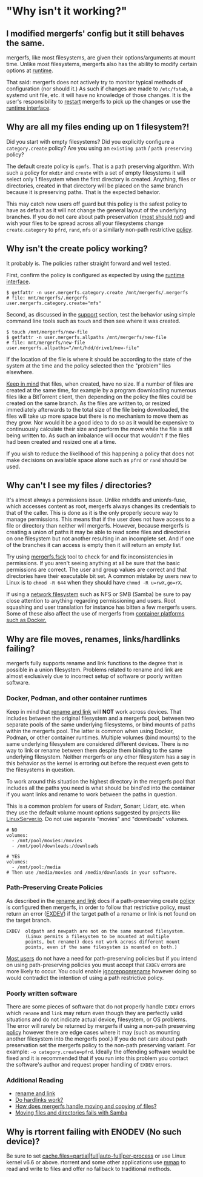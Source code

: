 # "Why isn't it working?"

## I modified mergerfs' config but it still behaves the same.

mergerfs, like most filesystems, are given their options/arguments
at mount time. Unlike most filesystems, mergerfs also has the ability
to modify certain options at [runtime](../runtime_interfaces.md).

That said: mergerfs does not actively try to monitor typical methods
of configuration (nor should it.) As such if changes are made to
`/etc/fstab`, a systemd unit file, etc. it will have no knowledge of
those changes. It is the user's responsibility to
[restart](../setup/upgrade.md) mergerfs to pick up the changes or use
the [runtime interface](../runtime_interfaces.md).


## Why are all my files ending up on 1 filesystem?!

Did you start with empty filesystems? Did you explicitly configure a
`category.create` policy? Are you using an `existing path` / `path
preserving` policy?

The default create policy is `epmfs`. That is a path preserving
algorithm. With such a policy for `mkdir` and `create` with a set of
empty filesystems it will select only 1 filesystem when the first
directory is created. Anything, files or directories, created in that
directory will be placed on the same branch because it is preserving
paths. That is the expected behavior.

This may catch new users off guard but this policy is the safest
policy to have as default as it will not change the general layout of
the underlying branches. If you do not care about path preservation
([most should
not](configuration_and_policies.md#how-can-i-ensure-files-are-collocated-on-the-same-branch))
and wish your files to be spread across all your filesystems change
`create.category` to `pfrd`, `rand`, `mfs` or a similarly non-path
restrictive [policy](../config/functions_categories_and_policies.md).


## Why isn't the create policy working?

It probably is. The policies rather straight forward and well tested.

First, confirm the policy is configured as expected by using the
[runtime interface](../runtime_interfaces.md).

```shell
$ getfattr -n user.mergerfs.category.create /mnt/mergerfs/.mergerfs
# file: mnt/mergerfs/.mergerfs
user.mergerfs.category.create="mfs"
```

Second, as discussed in the [support](../support.md) section, test the
behavior using simple command line tools such as `touch` and then see
where it was created.


```shell
$ touch /mnt/mergerfs/new-file
$ getfattr -n user.mergerfs.allpaths /mnt/mergerfs/new-file
# file: mnt/mergerfs/new-file
user.mergerfs.allpaths="/mnt/hdd/drive1/new-file"
```

If the location of the file is where it should be according to the
state of the system at the time and the policy selected then the
"problem" lies elsewhere.

[Keep in
mind](technical_behavior_and_limitations.md/#how-does-mergerfs-handle-moving-and-copying-of-files)
that files, when created, have no size. If a number of files are
created at the same time, for example by a program downloading
numerous files like a BitTorrent client, then depending on the policy
the files could be created on the same branch. As the files are
written to, or resized immediately afterwards to the total size of the
file being downloaded, the files will take up more space but there is
no mechanism to move them as they grow. Nor would it be a good idea to
do so as it would be expensive to continuously calculate their size
and perform the move while the file is still being written to. As such
an imbalance will occur that wouldn't if the files had been created
and resized one at a time.

If you wish to reduce the likelihood of this happening a policy that
does not make decisions on available space alone such as `pfrd` or
`rand` should be used.


## Why can't I see my files / directories?

It's almost always a permissions issue. Unlike mhddfs and
unionfs-fuse, which accesses content as root, mergerfs always changes
its credentials to that of the caller. This is done as it is the only
properly secure way to manage permissions. This means that if the user
does not have access to a file or directory than neither will
mergerfs. However, because mergerfs is creating a union of paths it
may be able to read some files and directories on one filesystem but
not another resulting in an incomplete set. And if one of the branches
it can access is empty then it will return an empty list.

Try using [mergerfs.fsck](https://github.com/trapexit/mergerfs-tools)
tool to check for and fix inconsistencies in permissions. If you
aren't seeing anything at all be sure that the basic permissions are
correct. The user and group values are correct and that directories
have their executable bit set. A common mistake by users new to Linux
is to `chmod -R 644` when they should have `chmod -R u=rwX,go=rX`.

If using a [network filesystem](../remote_filesystems.md) such as NFS
or SMB (Samba) be sure to pay close attention to anything regarding
permissioning and users. Root squashing and user translation for
instance has bitten a few mergerfs users. Some of these also affect
the use of mergerfs from [container platforms such as
Docker.](compatibility_and_integration.md)


## Why are file moves, renames, links/hardlinks failing?

mergerfs fully supports rename and link functions to the degree that
is possible in a union filesystem. Problems related to rename and link
are almost exclusively due to incorrect setup of software or poorly
written software.


### Docker, Podman, and other container runtimes

Keep in mind that [rename and link](../config/rename_and_link.md) will
**NOT** work across devices. That includes between the original
filesystem and a mergerfs pool, between two separate pools of the same
underlying filesystems, or bind mounts of paths within the mergerfs
pool. The latter is common when using Docker, Podman, or other
container runtimes. Multiple volumes (bind mounts) to the same
underlying filesystem are considered different devices. There is no
way to link or rename between them despite them binding to the same
underlying filesystem. Neither mergerfs or any other filesystem has a
say in this behavior as the kernel is erroring out before the request
even gets to the filesystems in question.

To work around this situation the highest directory in the mergerfs
pool that includes all the paths you need is what should be bind'ed
into the container if you want links and rename to work between the
paths in question.

This is a common problem for users of Radarr, Sonarr, Lidarr,
etc. when they use the default volume mount options suggested by
projects like
[LinuxServer.io](https://docs.linuxserver.io/images/docker-radarr/?h=radarr#docker-compose-recommended-click-here-for-more-info). Do
not use separate "movies" and "downloads" volumes.

```
# NO
volumes:
  - /mnt/pool/movies:/movies
  - /mnt/pool/downloads:/downloads

# YES
volumes:
  - /mnt/pool:/media
# Then use /media/movies and /media/downloads in your software.
```


### Path-Preserving Create Policies

As described in the [rename and link](../config/rename_and_link.md)
docs if a path-preserving create
[policy](../config/functions_categories_and_policies.md) is configured
then mergerfs, in order to follow that restrictive policy, must return
an error
([EXDEV](https://man7.org/linux/man-pages/man2/rename.2.html)) if the
target path of a rename or link is not found on the target branch.

```
EXDEV  oldpath and newpath are not on the same mounted filesystem.
       (Linux permits a filesystem to be mounted at multiple
       points, but rename() does not work across different mount
       points, even if the same filesystem is mounted on both.)
```

[Most
users](configuration_and_policies.md#how-can-i-ensure-files-are-collocated-on-the-same-branch)
do not have a need for path-preserving policies but if you intend on
using path-preserving policies you must accept that `EXDEV` errors are
more likely to occur. You could enable
[ignorepponrename](../config/options.md) however doing so would
contradict the intention of using a path restrictive policy.


### Poorly written software

There are some pieces of software that do not properly handle `EXDEV`
errors which `rename` and `link` may return even though they are
perfectly valid situations and do not indicate actual device,
filesystem, or OS problems. The error will rarely be returned by
mergerfs if using a non-path preserving
[policy](../config/functions_categories_and_policies.md) however there
are edge cases where it may (such as mounting another filesystem into
the mergerfs pool.) If you do not care about path preservation set the
mergerfs policy to the non-path preserving variant. For example: `-o
category.create=pfrd`. Ideally the offending software would be fixed and
it is recommended that if you run into this problem you contact the
software's author and request proper handling of `EXDEV` errors.


### Additional Reading

* [rename and link](../config/rename_and_link.md)
* [Do hardlinks work?](technical_behavior_and_limitations.md#do-hardlinks-work)
* [How does mergerfs handle moving and copying of files?](technical_behavior_and_limitations.md#how-does-mergerfs-handle-moving-and-copying-of-files)
* [Moving files and directories fails with Samba](../known_issues_bugs.md#moving-files-and-directories-fails-with-samba)


## Why is rtorrent failing with ENODEV (No such device)?

Be sure to set
[cache.files=partial|full|auto-full|per-process](../config/cache.md)
or use Linux kernel v6.6 or above. rtorrent and some other
applications use [mmap](http://linux.die.net/man/2/mmap) to read and
write to files and offer no fallback to traditional methods.
